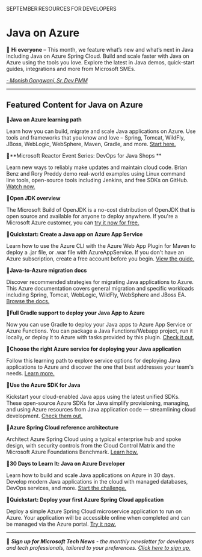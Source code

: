 SEPTEMBER RESOURCES FOR DEVELOPERS 
# Java on Azure 

:wave: **Hi everyone** – This month, we feature what’s new and what’s next in Java including Java on Azure Spring Cloud. Build and scale faster with Java on Azure using the tools you love. Explore the latest in Java demos, quick-start guides, integrations and more from Microsoft SMEs.   

*[- Monish Gangwani, Sr. Dev PMM](https://www.linkedin.com/in/monisg/)*   

---

## Featured Content for Java on Azure


:scroll:**Java on Azure learning path** 

Learn how you can build, migrate and scale Java applications on Azure. Use tools and frameworks that you know and love – Spring, Tomcat, WildFly, JBoss, WebLogic, WebSphere, Maven, Gradle, and more. [Start here.](https://docs.microsoft.com/learn/paths/java-on-azure/?ocid=AID3039167) 

 

:cinema:**Microsoft Reactor Event Series: DevOps for Java Shops ** 

Learn new ways to reliably make updates and maintain cloud code. Brian Benz and Rory Preddy demo real-world examples using Linux command line tools, open-source tools including Jenkins, and free SDKs on GitHub. [Watch now.](https://developer.microsoft.com/reactor/eventseries/devopsjavashops/?ocid=AID3039167)   

 

:scroll:**Open JDK overview** 

 
The Microsoft Build of OpenJDK is a no-cost distribution of OpenJDK that is open source and available for anyone to deploy anywhere. If you're a Microsoft Azure customer, you can [try it now for free.](https://docs.microsoft.com/java/openjdk/overview/?ocid=AID3039167) 

 

:scroll:**Quickstart: Create a Java app on Azure App Service**  

 

Learn how to use the Azure CLI with the Azure Web App Plugin for Maven to deploy a .jar file, or .war file with AzureAppService. If you don't have an Azure subscription, create a free account before you begin. [View the guide.](https://docs.microsoft.com/azure/app-service/quickstart-java?tabs=tomcat&pivots=platform-linux/?ocid=AID3039167)  

 

:scroll:**Java-to-Azure migration docs**  

 

Discover recommended strategies for migrating Java applications to Azure. This Azure documentation covers general migration and specific workloads including Spring, Tomcat, WebLogic, WildFly, WebSphere and JBoss EA. [Browse the docs.](https://docs.microsoft.com/azure/developer/java/migration/?ocid=AID3039167) 

 

:scroll:**Full Gradle support to deploy your Java App to Azure**  

 

Now you can use Gradle to deploy your Java apps to Azure App Service or Azure Functions. You can package a Java Functions/Webapp project, run it locally, or deploy it to Azure with tasks provided by this plugin. [Check it out.](https://github.com/microsoft/azure-gradle-plugins/?ocid=AID3039167) 

 

:scroll:**Choose the right Azure service for deploying your Java application** 

Follow this learning path to explore service options for deploying Java applications to Azure and discover the one that best addresses your team's needs. [Learn more.](https://docs.microsoft.com/learn/modules/java-target-destinations/?ocid=AID3039167) 

 

:scroll:**Use the Azure SDK for Java** 


Kickstart your cloud-enabled Java apps using the latest unified SDKs. These open-source Azure SDKs for Java simplify provisioning, managing, and using Azure resources from Java application code — streamlining cloud development. [Check them out.](https://docs.microsoft.com/azure/developer/java/sdk/overview/?ocid=AID3039167) 


:scroll:**Azure Spring Cloud reference architecture**  

Architect Azure Spring Cloud using a typical enterprise hub and spoke design, with security controls from the Cloud Control Matrix and the Microsoft Azure Foundations Benchmark. [Learn how.](https://docs.microsoft.com/azure/spring-cloud/reference-architecture/?ocid=AID3039167) 

 
:scroll:**30 Days to Learn It: Java on Azure Developer** 

Learn how to build and scale Java applications on Azure in 30 days. Develop modern Java applications in the cloud with managed databases, DevOps services, and more. [Start the challenge.](https://docs.microsoft.com/en-us/learn/challenges?id=169a2977-dccc-4e6c-9990-1dde71b456b8/?ocid=AID3039167) 

 
:scroll:**Quickstart: Deploy your first Azure Spring Cloud application**  

Deploy a simple Azure Spring Cloud microservice application to run on Azure. Your application will be accessible online when completed and can be managed via the Azure portal. [Try it now.](https://docs.microsoft.com/azure/spring-cloud/quickstart?tabs=Azure-CLI&pivots=programming-language-java/?ocid=AID3039167) 

---

:bookmark: ***Sign up for Microsoft Tech News** - the monthly newsletter for developers and tech professionals, tailored to your preferences. [Click here to sign up.](https://developer.microsoft.com/en-us/Newsletter/?ocid=AID3039167)*